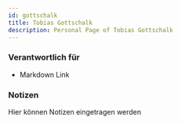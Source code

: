 ```yaml
---
id: gottschalk
title: Tobias Gottschalk
description: Personal Page of Tobias Gottschalk
---
```


### Verantwortlich für

- Markdown Link

### Notizen
Hier können Notizen eingetragen werden